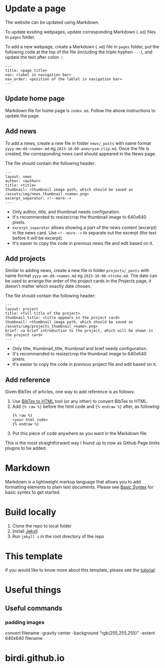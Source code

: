 # Update a page 
The website can be updated using Markdown. 

To update exsiting webpages, update corresponding Markdown (`.md`) files in `pages` folder. 

To add a new webpage, create a Markdown  (`.md`) file in `pages` folder, put the following code at the top of the file (including the triple hyphen `---`), and update the text after colon `:`:
```
---
title: <page title>
nav: <label in navigation bar>
nav_order: <position of the lablel in navigation bar>
---
```
## Update home page
Markdown file for home page is `index.md`. Follow the above instructions to update the page.

## Add news
To add a news, create a new file in folder `news/_posts` with name format `yyyy-mm-dd-<name>.md` eg `2023-10-09-aneurysm-clip.md`. Once the file is created, the corresponding news card should appeared in the News page. 

The file should contain the following header:
```
---
layout: news
author: <author>
title: <title>
thumbnail: <thumbnail image path, which should be saved as /assets/img/news_thumbnail_<name>.png>
excerpt_separator: <!--more-->
---
```
 - Only author, title, and thumbnail needs configuration. 
 - It's recommended to resize/crop the thumbnail image to 640x640 pixels.
 - `excerpt_separator` allows showing a part of the news content (excerpt) in the news card. Use `<!--more-->` to separate out the excerpt (the text before it will be excerpt).
 - It's easier to copy the code in previous news file and edit based on it.

## Add projects
Similar to adding news, create a new file in folder `projects/_posts` with name format `yyyy-mm-dd-<name>.md` eg `2023-10-08-stroke.md`. The date can be used to arrange the order of the project cards in the Projects page, it doesn't matter which exactly date chosen. 

The file should contain the following header:
```
---
layout: project
title: <full title of the project>
thumbnail_title: <title appears in the project card>
thumbnail: <thumbnail image path, which should be saved as /assets/img/projects_thumbnail_<name>.png>
brief: <a brief introduction to the project, which will be shown in the project card>
---
```
 - Only title, thumbnail_title, thumbnail and brief needs configuration. 
 - It's recommended to resize/crop the thumbnail image to 640x640 pixels.
 - It's easier to copy the code in previous project file and edit based on it.

## Add reference
Given BibTex of articles, one way to add reference is as follows:
1. Use [BibTex to HTML](https://asouqi.github.io/bibtex-converter/) tool (or any other) to convert BibTex to HTML.
2. Add `{% raw %}` before the html code and `{% endraw %}` after, as following:
   ```
   {% raw %}
   <your html code>
   {% endraw %}
   ``` 
3. Put this piece of code anywhere as you want in the Markdown file.

This is the most straightforward way I found up to now as Github Page limits plugins to be added.

# Markdown
Markdown is a lightweight markup language that allows you to add formatting elements to plain text documents. Please see [Basic Syntex](https://www.markdownguide.org/basic-syntax#headings) for basic syntex to get started.


# Build locally
1. Clone the repo to local folder
2. Install [Jekyll](https://jekyllrb.com/docs/installation/)
3. Run `jekyll s` in the root directory of the repo

# This template
If you would like to know more about this template, please see the [tutorial](https://evanwill.github.io/go-go-ghpages-b/).

# Useful things
## Useful commands
### padding images
convert filename -gravity center -background "rgb(255,255,255)" -extent 640x640 filename 

# birdi.github.io
